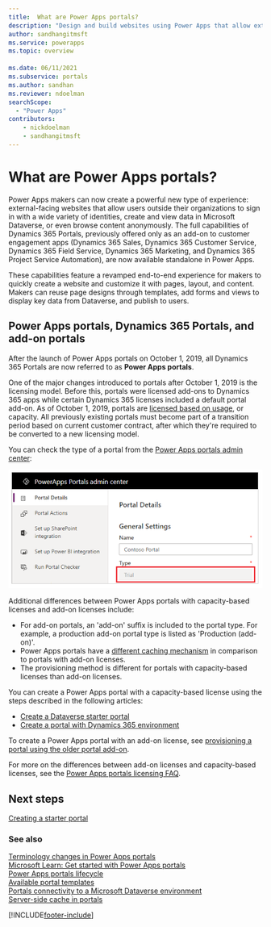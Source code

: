 ```yaml
---
title:  What are Power Apps portals?
description: "Design and build websites using Power Apps that allow external users to interact with the data stored in the Microsoft Dataverse."
author: sandhangitmsft
ms.service: powerapps
ms.topic: overview

ms.date: 06/11/2021
ms.subservice: portals
ms.author: sandhan
ms.reviewer: ndoelman
searchScope:
  - "Power Apps"
contributors:
    - nickdoelman
    - sandhangitmsft
---
```


# What are Power Apps portals?

Power Apps makers can now create a powerful new type of experience: external-facing websites that allow users outside their organizations to sign in with a wide variety of identities, create and view data in Microsoft Dataverse, or even browse content anonymously. The full capabilities of Dynamics 365 Portals, previously offered only as an add-on to customer engagement apps (Dynamics 365 Sales, Dynamics 365 Customer Service, Dynamics 365 Field Service, Dynamics 365 Marketing, and Dynamics 365 Project Service Automation), are now available standalone in Power Apps.  

These capabilities feature a revamped end-to-end experience for makers to quickly create a website and customize it with pages, layout, and content. Makers can reuse page designs through templates, add forms and views to display key data from Dataverse, and publish to users.

## Power Apps portals, Dynamics 365 Portals, and add-on portals

After the launch of Power Apps portals on October 1, 2019, all Dynamics 365 Portals are now referred to as **Power Apps portals**.

One of the major changes introduced to portals after October 1, 2019 is the licensing model. Before this, portals were licensed add-ons to Dynamics 365 apps while certain Dynamics 365 licenses included a default portal add-on. As of October 1, 2019, portals are [licensed based on usage](/power-platform/admin/powerapps-flow-licensing-faq#can-you-share-more-details-regarding-the-new-power-apps-portals-licensing), or capacity. All previously existing portals must become part of a transition period based on current customer contract, after which they're required to be converted to a new licensing model.

You can check the type of a portal from the [Power Apps portals admin center](./admin/admin-overview.md):

![Power Apps portals type.](./media/power-apps-portals-type.png)

Additional differences between Power Apps portals with capacity-based licenses and add-on licenses include:

- For add-on portals, an 'add-on' suffix is included to the portal type. For example, a production add-on portal type is listed as 'Production (add-on)'.
- Power Apps portals have a [different caching mechanism](admin/clear-server-side-cache.md) in comparison to portals with add-on licenses.
- The provisioning method is different for portals with capacity-based licenses than add-on licenses.

You can create a Power Apps portal with a capacity-based license using the steps described in the following articles:

- [Create a Dataverse starter portal](create-portal.md)
- [Create a portal with Dynamics 365 environment](create-dynamics-portal.md)

To create a Power Apps portal with an add-on license, see [provisioning a portal using the older portal add-on](provision-portal-add-on.md).

For more on the differences between add-on licenses and capacity-based licenses, see the [Power Apps portals licensing FAQ](/power-platform/admin/powerapps-flow-licensing-faq#what-is-the-difference-between-power-apps-portals-and-dynamics-365-portals-in-terms-of-licensing).

## Next steps

[Creating a starter portal](create-portal.md)

### See also

[Terminology changes in Power Apps portals](terminology-changes.md) <br>
[Microsoft Learn: Get started with Power Apps portals](/learn/paths/get-started-power-apps-portals/) <br>
[Power Apps portals lifecycle](admin/portal-lifecycle.md) <br>
[Available portal templates](portal-templates.md) <br>
[Portals connectivity to a Microsoft Dataverse environment](admin/connectivity.md) <br>
[Server-side cache in portals](admin/clear-server-side-cache.md)



[!INCLUDE[footer-include](../../includes/footer-banner.md)]
